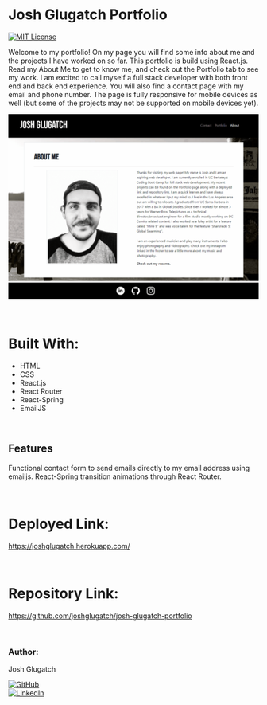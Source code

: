# Josh Glugatch Portfolio
[![MIT License](https://img.shields.io/badge/License-MIT-blue.svg)](https://www.mit.edu/~amini/LICENSE.md)

Welcome to my portfolio! On my page you will find some info about me and the projects I have worked on so far. This portfolio is build using React.js. Read my About Me to get to know me, and check out the Portfolio tab to see my work. I am excited to call myself a full stack developer with both front end and back end experience. You will also find a contact page with my email and phone number. The page is fully responsive for mobile devices as well (but some of the projects may not be supported on mobile devices yet).

![demogif](./public/assets/portfoliodemo.gif)

<br>

# Built With:
* HTML 
* CSS 
* React.js
* React Router
* React-Spring
* EmailJS

<br>

## Features
Functional contact form to send emails directly to my email address using emailjs.
React-Spring transition animations through React Router.

<br>



# Deployed Link:
https://joshglugatch.herokuapp.com/

<br>

# Repository Link:
https://github.com/joshglugatch/josh-glugatch-portfolio

<br>

### Author:
Josh Glugatch  

[![GitHub](https://img.shields.io/badge/github-%23100000.svg?&style=for-the-badge&logo=github&logoColor=white)](https://github.com/joshglugatch)
<br>
[![LinkedIn](https://img.shields.io/badge/linkedin-%230077B5.svg?&style=for-the-badge&logo=linkedin&logoColor=white)](www.linkedin.com/in/joshua-glugatch)


  
<br>
<br>  





